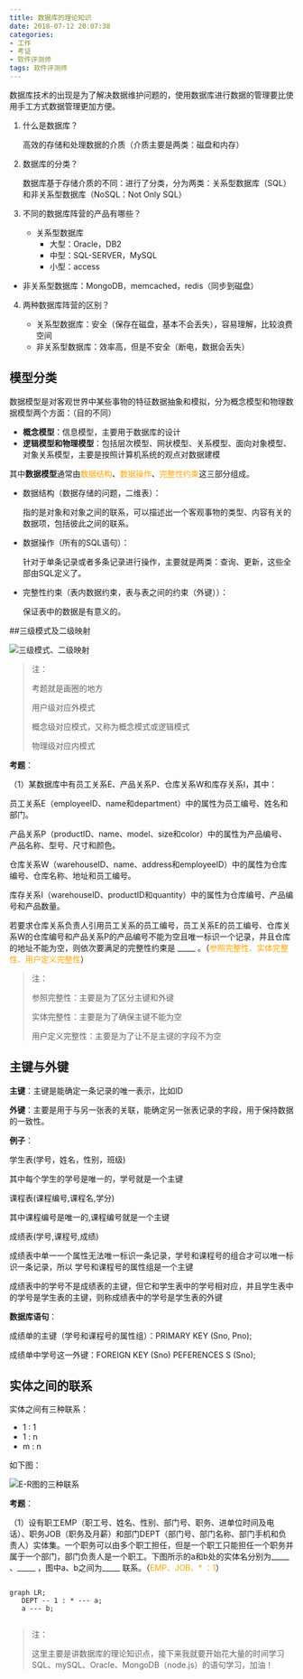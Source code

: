 ```yaml
---
title: 数据库的理论知识
date: 2018-07-12 20:07:38
categories: 
- 工作
- 考证
- 软件评测师
tags: 软件评测师
---
```


数据库技术的出现是为了解决数据维护问题的，使用数据库进行数据的管理要比使用手工方式数据管理更加方便。

1. 什么是数据库？
 
   高效的存储和处理数据的介质（介质主要是两类：磁盘和内存）
    
2. 数据库的分类？

   数据库基于存储介质的不同：进行了分类，分为两类：关系型数据库（SQL）和非关系型数据库（NoSQL：Not Only SQL）

3. 不同的数据库阵营的产品有哪些？
   
   * 关系型数据库
     * 大型：Oracle，DB2
     * 中型：SQL-SERVER，MySQL
     * 小型：access
  * 非关系型数据库：MongoDB，memcached，redis（同步到磁盘）
 
4. 两种数据库阵营的区别？
   
   * 关系型数据库：安全（保存在磁盘，基本不会丢失），容易理解，比较浪费空间
   * 非关系型数据库：效率高，但是不安全（断电，数据会丢失）
         

## 模型分类

数据模型是对客观世界中某些事物的特征数据抽象和模拟，分为概念模型和物理数据模型两个方面：（目的不同）

* **概念模型**：信息模型，主要用于数据库的设计
* **逻辑模型和物理模型**：包括层次模型、网状模型、关系模型、面向对象模型、对象关系模型，主要是按照计算机系统的观点对数据建模

其中**数据模型**通常由<font color="orange">数据结构</font>、<font color="orange">数据操作</font>、<font color="orange">完整性约束</font>这三部分组成。

* 数据结构（数据存储的问题，二维表）：

  指的是对象和对象之间的联系，可以描述出一个客观事物的类型、内容有关的数据项，包括彼此之间的联系。
  
* 数据操作（所有的SQL语句）：

  针对于单条记录或者多条记录进行操作，主要就是两类：查询、更新，这些全部由SQL定义了。
  

* 完整性约束（表内数据约束，表与表之间的约束（外键））：

  保证表中的数据是有意义的。
  
##三级模式及二级映射

![三级模式、二级映射](http://pic.yuti.site/model.jpg)

> 注：
> 
> 考题就是画圈的地方
> 
> 用户级对应外模式
> 
> 概念级对应模式，又称为概念模式或逻辑模式
> 
> 物理级对应内模式


**考题**：

（1）某数据库中有员工关系E、产品关系P、仓库关系W和库存关系I，其中：

员工关系E（employeeID、name和department）中的属性为员工编号、姓名和部门。

产品关系P（productID、name、model、size和color）中的属性为产品编号、产品名称、型号、尺寸和颜色。

仓库关系W（warehouseID、name、address和employeeID）中的属性为仓库编号、仓库名称、地址和员工编号。

库存关系I（warehouseID、productID和quantity）中的属性为仓库编号、产品编号和产品数量。

若要求仓库关系负责人引用员工关系的员工编号，员工关系E的员工编号、仓库关系W的仓库编号和产品关系P的产品编号不能为空且唯一标识一个记录，并且仓库的地址不能为空，则依次要满足的完整性约束是 \_\_\_\_\_ 。（<font color=orange>参照完整性、实体完整性、用户定义完整性</font>）

> 注：
> 
> 参照完整性：主要是为了区分主键和外键
> 
> 实体完整性：主要是为了确保主键不能为空
> 
> 用户定义完整性：主要是为了让不是主键的字段不为空
> 

## 主键与外键

**主键**：主键是能确定一条记录的唯一表示，比如ID

**外键**：主要是用于与另一张表的关联，能确定另一张表记录的字段，用于保持数据的一致性。

**例子**：

学生表(学号，姓名，性别，班级) 

其中每个学生的学号是唯一的，学号就是一个主键 

课程表(课程编号,课程名,学分) 

其中课程编号是唯一的,课程编号就是一个主键 

成绩表(学号,课程号,成绩) 

成绩表中单一一个属性无法唯一标识一条记录，学号和课程号的组合才可以唯一标识一条记录，所以 学号和课程号的属性组是一个主键 
  
成绩表中的学号不是成绩表的主键，但它和学生表中的学号相对应，并且学生表中的学号是学生表的主键，则称成绩表中的学号是学生表的外键

**数据库语句**： 

成绩单的主键（学号和课程号的属性组）：PRIMARY KEY (Sno, Pno);

成绩单中学号这一外键：FOREIGN KEY (Sno) PEFERENCES S (Sno);



## 实体之间的联系

实体之间有三种联系：

* 1 : 1
* 1 : n
* m : n

如下图：

![E-R图的三种联系](http://pic.yuti.site/relationship.jpg)

**考题**：

（1）设有职工EMP（职工号、姓名、性别、部门号、职务、进单位时间及电话）、职务JOB（职务及月薪）和部门DEPT（部门号、部门名称、部门手机和负责人）实体集。一个职务可以由多个职工担任，但是一个职工只能担任一个职务并属于一个部门，部门负责人是一个职工。下图所示的a和b处的实体名分别为\_\_\_\_\_ 、\_\_\_\_\_ ，图中a、b之间为\_\_\_\_\_ 联系。（<font color=orange>EMP、JOB、* ：1</font>）

```seq

graph LR;
   DEPT -- 1 : * --- a;
   a --- b;
   
```

> 注： 
> 
> 这里主要是讲数据库的理论知识点，接下来我就要开始花大量的时间学习SQL、mySQL、Oracle、MongoDB（node.js）的语句学习，加油！